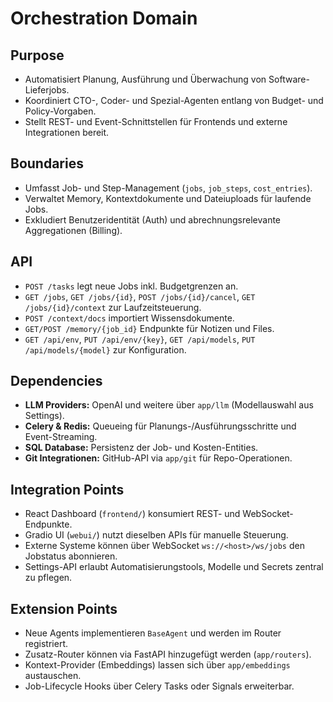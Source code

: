 # Orchestration Domain

## Purpose
- Automatisiert Planung, Ausführung und Überwachung von Software-Lieferjobs.
- Koordiniert CTO-, Coder- und Spezial-Agenten entlang von Budget- und Policy-Vorgaben.
- Stellt REST- und Event-Schnittstellen für Frontends und externe Integrationen bereit.

## Boundaries
- Umfasst Job- und Step-Management (`jobs`, `job_steps`, `cost_entries`).
- Verwaltet Memory, Kontextdokumente und Dateiuploads für laufende Jobs.
- Exkludiert Benutzeridentität (Auth) und abrechnungsrelevante Aggregationen (Billing).

## API
- `POST /tasks` legt neue Jobs inkl. Budgetgrenzen an.
- `GET /jobs`, `GET /jobs/{id}`, `POST /jobs/{id}/cancel`, `GET /jobs/{id}/context` zur Laufzeitsteuerung.
- `POST /context/docs` importiert Wissensdokumente.
- `GET/POST /memory/{job_id}` Endpunkte für Notizen und Files.
- `GET /api/env`, `PUT /api/env/{key}`, `GET /api/models`, `PUT /api/models/{model}` zur Konfiguration.

## Dependencies
- **LLM Providers:** OpenAI und weitere über `app/llm` (Modellauswahl aus Settings).
- **Celery & Redis:** Queueing für Planungs-/Ausführungsschritte und Event-Streaming.
- **SQL Database:** Persistenz der Job- und Kosten-Entities.
- **Git Integrationen:** GitHub-API via `app/git` für Repo-Operationen.

## Integration Points
- React Dashboard (`frontend/`) konsumiert REST- und WebSocket-Endpunkte.
- Gradio UI (`webui/`) nutzt dieselben APIs für manuelle Steuerung.
- Externe Systeme können über WebSocket `ws://<host>/ws/jobs` den Jobstatus abonnieren.
- Settings-API erlaubt Automatisierungstools, Modelle und Secrets zentral zu pflegen.

## Extension Points
- Neue Agents implementieren `BaseAgent` und werden im Router registriert.
- Zusatz-Router können via FastAPI hinzugefügt werden (`app/routers`).
- Kontext-Provider (Embeddings) lassen sich über `app/embeddings` austauschen.
- Job-Lifecycle Hooks über Celery Tasks oder Signals erweiterbar.
